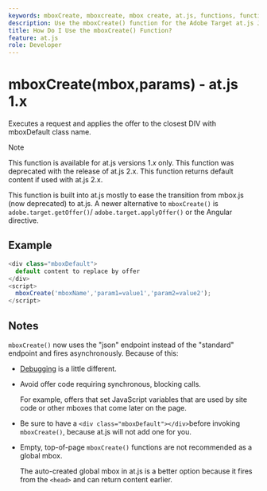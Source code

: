 ```yaml
---
keywords: mboxCreate, mboxcreate, mbox create, at.js, functions, function
description: Use the mboxCreate() function for the Adobe Target at.js JavaScript library to apply offers to the closest DIV with the mboxDefault class name. (at.js 1.x)
title: How Do I Use the mboxCreate() Function?
feature: at.js
role: Developer
---
```

# mboxCreate(mbox,params) - at.js 1.x 

Executes a request and applies the offer to the closest DIV with mboxDefault class name.

>[!NOTE]
>
>This function is available for at.js versions 1.*x* only. This function was deprecated with the release of at.js 2.x. This function returns default content if used with at.js 2.x.

This function is built into at.js mostly to ease the transition from mbox.js (now deprecated) to at.js. A newer alternative to `mboxCreate()` is `adobe.target.getOffer()`/ `adobe.target.applyOffer()` or the Angular directive.

## Example

```javascript
<div class="mboxDefault"> 
  default content to replace by offer 
</div> 
<script> 
  mboxCreate('mboxName','param1=value1','param2=value2'); 
</script>
```

## Notes

`mboxCreate()` now uses the "json" endpoint instead of the "standard" endpoint and fires asynchronously. Because of this:

* [Debugging](/help/dev/implement/client-side/target-debugging-atjs/target-debugging-atjs.md) is a little different. 
* Avoid offer code requiring synchronous, blocking calls.

  For example, offers that set JavaScript variables that are used by site code or other mboxes that come later on the page.
  
* Be sure to have a `<div class="mboxDefault"></div>`before invoking `mboxCreate()`, because at.js will not add one for you. 

* Empty, top-of-page `mboxCreate()` functions are not recommended as a global mbox.

  The auto-created global mbox in at.js is a better option because it fires from the `<head>` and can return content earlier.
